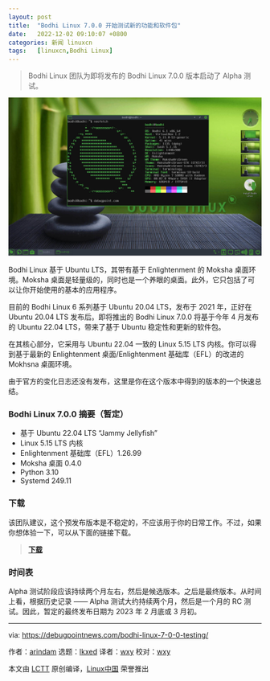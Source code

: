 ```yaml
---
layout: post
title:	"Bodhi Linux 7.0.0 开始测试新的功能和软件包"
date:	2022-12-02 09:10:07 +0800 
categories:	新闻 linuxcn 
tags:	[linuxcn,Bodhi Linux]
---
```




> 
> Bodhi Linux 团队为即将发布的 Bodhi Linux 7.0.0 版本启动了 Alpha 测试。
> 
> 
> 


![Bodhi Linux 7.0.0 桌面](/Asserts/Images/album/202212/02/091008ibfv9c9v229k12kr.jpg)


Bodhi Linux 基于 Ubuntu LTS，其带有基于 Enlightenment 的 Moksha 桌面环境。Moksha 桌面是轻量级的，同时也是一个养眼的桌面。此外，它只包括了可以让你开始使用的基本的应用程序。


目前的 Bodhi Linux 6 系列基于 Ubuntu 20.04 LTS，发布于 2021 年，正好在 Ubuntu 20.04 LTS 发布后。即将推出的 Bodhi Linux 7.0.0 将基于今年 4 月发布的 Ubuntu 22.04 LTS，带来了基于 Ubuntu 稳定性和更新的软件包。


在其核心部分，它采用与 Ubuntu 22.04 一致的 Linux 5.15 LTS 内核。你可以得到基于最新的 Enlightenment 桌面/Enlightenment 基础库（EFL）的改进的 Mokhsna 桌面环境。


由于官方的变化日志还没有发布，这里是你在这个版本中得到的版本的一个快速总结。


### Bodhi Linux 7.0.0 摘要（暂定）


* 基于 Ubuntu 22.04 LTS “Jammy Jellyfish”
* Linux 5.15 LTS 内核
* Enlightenment 基础库（EFL）1.26.99
* Moksha 桌面 0.4.0
* Python 3.10
* Systemd 249.11


### 下载


该团队建议，这个预发布版本是不稳定的，不应该用于你的日常工作。不过，如果你想体验一下，可以从下面的链接下载。



> 
> **[下载](https://sourceforge.net/projects/bodhidev/files/7.0.0-alpha/)**
> 
> 
> 


### 时间表


Alpha 测试阶段应该持续两个月左右，然后是候选版本。之后是最终版本。从时间上看，根据历史记录 —— Alpha 测试大约持续两个月，然后是一个月的 RC 测试。因此，暂定的最终发布日期为 2023 年 2 月底或 3 月初。




---


via: <https://debugpointnews.com/bodhi-linux-7-0-0-testing/>


作者：[arindam](https://debugpointnews.com/author/dpicubegmail-com/) 选题：[lkxed](https://github.com/lkxed) 译者：[wxy](https://github.com/wxy) 校对：[wxy](https://github.com/wxy)


本文由 [LCTT](https://github.com/LCTT/TranslateProject) 原创编译，[Linux中国](https://linux.cn/) 荣誉推出
